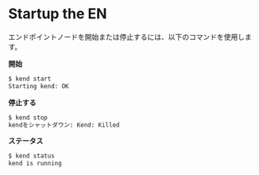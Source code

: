 # Startup the EN <a id="startup-the-en"></a>

エンドポイントノードを開始または停止するには、以下のコマンドを使用します。

**開始**

```bash
$ kend start
Starting kend: OK
```

**停止する**

```bash
$ kend stop
kendをシャットダウン: Kend: Killed
```

**ステータス**

```bash
$ kend status
kend is running
```


